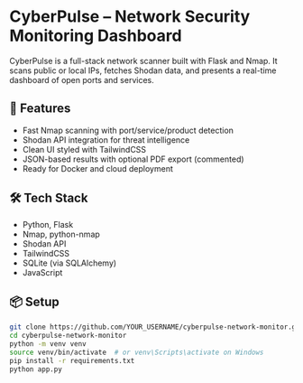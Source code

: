 # CyberPulse – Network Security Monitoring Dashboard

CyberPulse is a full-stack network scanner built with Flask and Nmap. It scans public or local IPs, fetches Shodan data, and presents a real-time dashboard of open ports and services.

## 🚀 Features
- Fast Nmap scanning with port/service/product detection
- Shodan API integration for threat intelligence
- Clean UI styled with TailwindCSS
- JSON-based results with optional PDF export (commented)
- Ready for Docker and cloud deployment

## 🛠️ Tech Stack
- Python, Flask
- Nmap, python-nmap
- Shodan API
- TailwindCSS
- SQLite (via SQLAlchemy)
- JavaScript

## 📦 Setup

```bash
git clone https://github.com/YOUR_USERNAME/cyberpulse-network-monitor.git
cd cyberpulse-network-monitor
python -m venv venv
source venv/bin/activate  # or venv\Scripts\activate on Windows
pip install -r requirements.txt
python app.py
